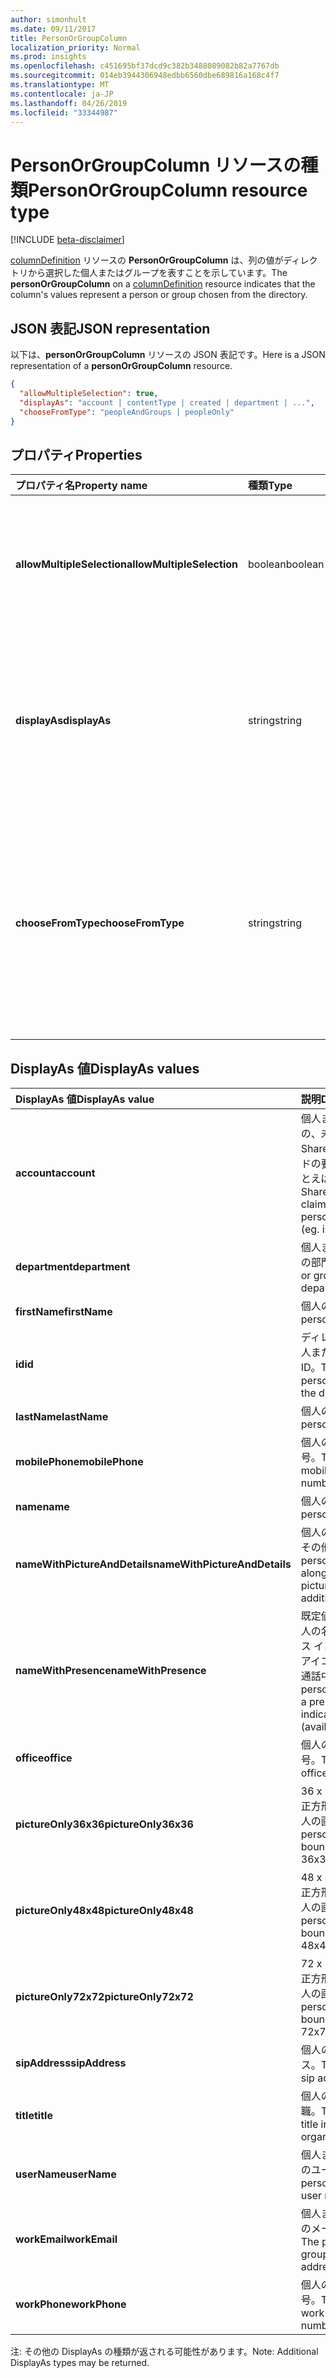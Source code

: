```yaml
---
author: simonhult
ms.date: 09/11/2017
title: PersonOrGroupColumn
localization_priority: Normal
ms.prod: insights
ms.openlocfilehash: c451695bf37dcd9c382b3488089082b82a7767db
ms.sourcegitcommit: 014eb3944306948edbb6560dbe689816a168c4f7
ms.translationtype: MT
ms.contentlocale: ja-JP
ms.lasthandoff: 04/26/2019
ms.locfileid: "33344987"
---
```

# <a name="personorgroupcolumn-resource-type"></a><span data-ttu-id="e1b6d-102">PersonOrGroupColumn リソースの種類</span><span class="sxs-lookup"><span data-stu-id="e1b6d-102">PersonOrGroupColumn resource type</span></span>

[!INCLUDE [beta-disclaimer](../../includes/beta-disclaimer.md)]

<span data-ttu-id="e1b6d-103">[columnDefinition](columndefinition.md) リソースの **PersonOrGroupColumn** は、列の値がディレクトリから選択した個人またはグループを表すことを示しています。</span><span class="sxs-lookup"><span data-stu-id="e1b6d-103">The **personOrGroupColumn** on a [columnDefinition](columndefinition.md) resource indicates that the column's values represent a person or group chosen from the directory.</span></span>

## <a name="json-representation"></a><span data-ttu-id="e1b6d-104">JSON 表記</span><span class="sxs-lookup"><span data-stu-id="e1b6d-104">JSON representation</span></span>

<span data-ttu-id="e1b6d-105">以下は、**personOrGroupColumn** リソースの JSON 表記です。</span><span class="sxs-lookup"><span data-stu-id="e1b6d-105">Here is a JSON representation of a **personOrGroupColumn** resource.</span></span>
<!-- { "blockType": "resource", "@type": "microsoft.graph.personOrGroupColumn", "@property.aka": "chooseFromType=format" } -->

```json
{
  "allowMultipleSelection": true,
  "displayAs": "account | contentType | created | department | ...",
  "chooseFromType": "peopleAndGroups | peopleOnly"
}
```

## <a name="properties"></a><span data-ttu-id="e1b6d-106">プロパティ</span><span class="sxs-lookup"><span data-stu-id="e1b6d-106">Properties</span></span>

| <span data-ttu-id="e1b6d-107">プロパティ名</span><span class="sxs-lookup"><span data-stu-id="e1b6d-107">Property name</span></span>              | <span data-ttu-id="e1b6d-108">種類</span><span class="sxs-lookup"><span data-stu-id="e1b6d-108">Type</span></span>    | <span data-ttu-id="e1b6d-109">説明</span><span class="sxs-lookup"><span data-stu-id="e1b6d-109">Description</span></span>
|:---------------------------|:--------|:--------------------------------------
| <span data-ttu-id="e1b6d-110">**allowMultipleSelection**</span><span class="sxs-lookup"><span data-stu-id="e1b6d-110">**allowMultipleSelection**</span></span> | <span data-ttu-id="e1b6d-111">boolean</span><span class="sxs-lookup"><span data-stu-id="e1b6d-111">boolean</span></span> | <span data-ttu-id="e1b6d-112">ソースから複数の値を選択できるかどうかを示します。</span><span class="sxs-lookup"><span data-stu-id="e1b6d-112">Indicates whether multiple values can be selected from the source.</span></span>
| <span data-ttu-id="e1b6d-113">**displayAs**</span><span class="sxs-lookup"><span data-stu-id="e1b6d-113">**displayAs**</span></span>              | <span data-ttu-id="e1b6d-114">string</span><span class="sxs-lookup"><span data-stu-id="e1b6d-114">string</span></span>  | <span data-ttu-id="e1b6d-115">選択された個人またはグループについての情報を表示する方法。</span><span class="sxs-lookup"><span data-stu-id="e1b6d-115">How to display the information about the person or group chosen.</span></span> <span data-ttu-id="e1b6d-116">以下を参照してください。</span><span class="sxs-lookup"><span data-stu-id="e1b6d-116">See below.</span></span>
| <span data-ttu-id="e1b6d-117">**chooseFromType**</span><span class="sxs-lookup"><span data-stu-id="e1b6d-117">**chooseFromType**</span></span>         | <span data-ttu-id="e1b6d-118">string</span><span class="sxs-lookup"><span data-stu-id="e1b6d-118">string</span></span>  | <span data-ttu-id="e1b6d-119">個人のみ選択、または個人とグループの選択が可能かどうか。</span><span class="sxs-lookup"><span data-stu-id="e1b6d-119">Whether to allow selection of people only, or people and groups.</span></span> <span data-ttu-id="e1b6d-120">`peopleAndGroups` または `peopleOnly` のいずれかでなければなりません。</span><span class="sxs-lookup"><span data-stu-id="e1b6d-120">Must be one of `peopleAndGroups` or `peopleOnly`.</span></span>

## <a name="displayas-values"></a><span data-ttu-id="e1b6d-121">DisplayAs 値</span><span class="sxs-lookup"><span data-stu-id="e1b6d-121">DisplayAs values</span></span>

| <span data-ttu-id="e1b6d-122">DisplayAs 値</span><span class="sxs-lookup"><span data-stu-id="e1b6d-122">DisplayAs value</span></span>               | <span data-ttu-id="e1b6d-123">説明</span><span class="sxs-lookup"><span data-stu-id="e1b6d-123">Description</span></span>
|:------------------------------|:-----------------------
| <span data-ttu-id="e1b6d-124">**account**</span><span class="sxs-lookup"><span data-stu-id="e1b6d-124">**account**</span></span>                   | <span data-ttu-id="e1b6d-125">個人またはグループの、未加工の SharePoint エンコードの要求文字列 (たとえば </span><span class="sxs-lookup"><span data-stu-id="e1b6d-125">The raw SharePoint encoded claim string for the person or group (eg.</span></span> <span data-ttu-id="e1b6d-126">i:0#.f</span><span class="sxs-lookup"><span data-stu-id="e1b6d-126">i:0#.f</span></span>|<span data-ttu-id="e1b6d-127">membership</span><span class="sxs-lookup"><span data-stu-id="e1b6d-127">membership</span></span>|<span data-ttu-id="e1b6d-128">jane@contoso.com)。</span><span class="sxs-lookup"><span data-stu-id="e1b6d-128">jane@contoso.com).</span></span>
| <span data-ttu-id="e1b6d-129">**department**</span><span class="sxs-lookup"><span data-stu-id="e1b6d-129">**department**</span></span>                | <span data-ttu-id="e1b6d-130">個人またはグループの部門。</span><span class="sxs-lookup"><span data-stu-id="e1b6d-130">The person or group's department.</span></span>
| <span data-ttu-id="e1b6d-131">**firstName**</span><span class="sxs-lookup"><span data-stu-id="e1b6d-131">**firstName**</span></span>                 | <span data-ttu-id="e1b6d-132">個人の名。</span><span class="sxs-lookup"><span data-stu-id="e1b6d-132">The person's first name.</span></span>
| <span data-ttu-id="e1b6d-133">**id**</span><span class="sxs-lookup"><span data-stu-id="e1b6d-133">**id**</span></span>                        | <span data-ttu-id="e1b6d-134">ディレクトリ内の個人またはグループの ID。</span><span class="sxs-lookup"><span data-stu-id="e1b6d-134">The id of the person or group in the directory.</span></span>
| <span data-ttu-id="e1b6d-135">**lastName**</span><span class="sxs-lookup"><span data-stu-id="e1b6d-135">**lastName**</span></span>                  | <span data-ttu-id="e1b6d-136">個人の姓。</span><span class="sxs-lookup"><span data-stu-id="e1b6d-136">The person's last name.</span></span>
| <span data-ttu-id="e1b6d-137">**mobilePhone**</span><span class="sxs-lookup"><span data-stu-id="e1b6d-137">**mobilePhone**</span></span>               | <span data-ttu-id="e1b6d-138">個人の携帯電話番号。</span><span class="sxs-lookup"><span data-stu-id="e1b6d-138">The person's mobile phone number.</span></span>
| <span data-ttu-id="e1b6d-139">**name**</span><span class="sxs-lookup"><span data-stu-id="e1b6d-139">**name**</span></span>                      | <span data-ttu-id="e1b6d-140">個人の名前。</span><span class="sxs-lookup"><span data-stu-id="e1b6d-140">The person's name.</span></span>
| <span data-ttu-id="e1b6d-141">**nameWithPictureAndDetails**</span><span class="sxs-lookup"><span data-stu-id="e1b6d-141">**nameWithPictureAndDetails**</span></span> | <span data-ttu-id="e1b6d-142">個人の名前、画像、その他の詳細。</span><span class="sxs-lookup"><span data-stu-id="e1b6d-142">The person's name along with their picture and additional details.</span></span>
| <span data-ttu-id="e1b6d-143">**nameWithPresence**</span><span class="sxs-lookup"><span data-stu-id="e1b6d-143">**nameWithPresence**</span></span>          | <span data-ttu-id="e1b6d-144">既定値。</span><span class="sxs-lookup"><span data-stu-id="e1b6d-144">Default.</span></span> <span data-ttu-id="e1b6d-145">個人の名前とプレゼンス インジケーターのアイコン (連絡可能/通話中/その他)</span><span class="sxs-lookup"><span data-stu-id="e1b6d-145">The person's name with a presence indicator icon (available/busy/etc.)</span></span>
| <span data-ttu-id="e1b6d-146">**office**</span><span class="sxs-lookup"><span data-stu-id="e1b6d-146">**office**</span></span>                    | <span data-ttu-id="e1b6d-147">個人の会社の電話番号。</span><span class="sxs-lookup"><span data-stu-id="e1b6d-147">The person's office number.</span></span>
| <span data-ttu-id="e1b6d-148">**pictureOnly36x36**</span><span class="sxs-lookup"><span data-stu-id="e1b6d-148">**pictureOnly36x36**</span></span>          | <span data-ttu-id="e1b6d-149">36 x 36 ピクセルの正方形で囲まれた個人の画像。</span><span class="sxs-lookup"><span data-stu-id="e1b6d-149">The person's picture, bounded by a 36x36 px square.</span></span>
| <span data-ttu-id="e1b6d-150">**pictureOnly48x48**</span><span class="sxs-lookup"><span data-stu-id="e1b6d-150">**pictureOnly48x48**</span></span>          | <span data-ttu-id="e1b6d-151">48 x 48 ピクセルの正方形で囲まれた個人の画像。</span><span class="sxs-lookup"><span data-stu-id="e1b6d-151">The person's picture, bounded by a 48x48 px square.</span></span>
| <span data-ttu-id="e1b6d-152">**pictureOnly72x72**</span><span class="sxs-lookup"><span data-stu-id="e1b6d-152">**pictureOnly72x72**</span></span>          | <span data-ttu-id="e1b6d-153">72 x 72 ピクセルの正方形で囲まれた個人の画像。</span><span class="sxs-lookup"><span data-stu-id="e1b6d-153">The person's picture, bounded by a 72x72 px square.</span></span>
| <span data-ttu-id="e1b6d-154">**sipAddress**</span><span class="sxs-lookup"><span data-stu-id="e1b6d-154">**sipAddress**</span></span>                | <span data-ttu-id="e1b6d-155">個人の SIP アドレス。</span><span class="sxs-lookup"><span data-stu-id="e1b6d-155">The person's sip address.</span></span>
| <span data-ttu-id="e1b6d-156">**title**</span><span class="sxs-lookup"><span data-stu-id="e1b6d-156">**title**</span></span>                     | <span data-ttu-id="e1b6d-157">個人の組織内での役職。</span><span class="sxs-lookup"><span data-stu-id="e1b6d-157">The person's title in the organization.</span></span>
| <span data-ttu-id="e1b6d-158">**userName**</span><span class="sxs-lookup"><span data-stu-id="e1b6d-158">**userName**</span></span>                  | <span data-ttu-id="e1b6d-159">個人またはグループのユーザー名。</span><span class="sxs-lookup"><span data-stu-id="e1b6d-159">The person or group's user name.</span></span>
| <span data-ttu-id="e1b6d-160">**workEmail**</span><span class="sxs-lookup"><span data-stu-id="e1b6d-160">**workEmail**</span></span>                 | <span data-ttu-id="e1b6d-161">個人またはグループのメール アドレス。</span><span class="sxs-lookup"><span data-stu-id="e1b6d-161">The person or group's email address.</span></span>
| <span data-ttu-id="e1b6d-162">**workPhone**</span><span class="sxs-lookup"><span data-stu-id="e1b6d-162">**workPhone**</span></span>                 | <span data-ttu-id="e1b6d-163">個人の勤務先電話番号。</span><span class="sxs-lookup"><span data-stu-id="e1b6d-163">The person's work phone number.</span></span>

<span data-ttu-id="e1b6d-164">注: その他の DisplayAs の種類が返される可能性があります。</span><span class="sxs-lookup"><span data-stu-id="e1b6d-164">Note: Additional DisplayAs types may be returned.</span></span>

<!--
{
  "type": "#page.annotation",
  "description": "",
  "keywords": "",
  "section": "documentation",
  "tocPath": "Resources/PersonOrGroupColumn",
  "suppressions": []
}
-->
